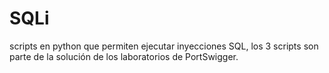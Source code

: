 # SQLi

scripts en python que permiten ejecutar inyecciones SQL, los 3 scripts son parte de la solución de los laboratorios de PortSwigger.
